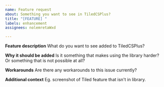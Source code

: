 ```yaml
---
name: Feature request
about: Something you want to see in TiledCSPlus?
title: "[FEATURE] "
labels: enhancement
assignees: nolemretaWxd

---
```


**Feature description**
What do you want to see added to TiledCSPlus?

**Why it should be added**
Is it something that makes using the library harder? Or something that is not possible at all?

**Workarounds**
Are there any workarounds to this issue currently?

**Additional context**
Eg. screenshot of Tiled feature that isn't in library.
